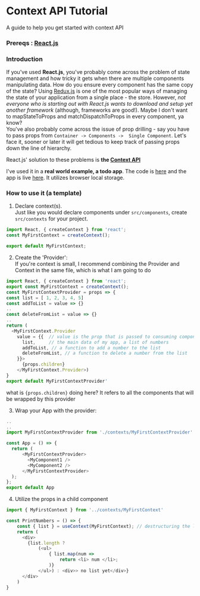 # Context API Tutorial
A guide to help you get started with context API

### Prereqs : [React.js](https://reactjs.org/)

### Introduction
If you've used **React.js**, you've probably come across the problem of state management and how tricky it gets when there are multiple components manipulating data. How do you ensure every component has the same copy of the state? Using [Redux.js](https://redux.js.org/) is one of the most popular ways of managing the state of your application from a single place - the store. However, _not everyone who is starting out with React.js wants to download and setup yet another framework_ (although, frameworks are good!). Maybe I don't want to mapStateToProps and matchDispatchToProps in every component, ya know? <br />
You've also probably come across the issue of prop drilling - say you have to pass props from  ```Container -> Components ->  Single Component```. Let's face it, sooner or later it will get tedious to keep track of passing props down the line of hierarchy. <br />

React.js' solution to these problems is **the [Context API](https://reactjs.org/docs/context.html)**

I've used it in a **real world example, a todo app**. The code is [here](https://github.com/prerna-p/task-app) and the app is live [here](https://prerna-p.github.io/task-app/). It utilizes browser local storage.
### How to use it (a template)
1. Declare context(s). <br />
Just like you would declare components under ```src/components```, create ```src/contexts``` for your project. 
```javascript
import React, { createContext } from 'react';
const MyFirstContext = createContext();

export default MyFirstContext;
```

2. Create the 'Provider': <br />
If you're context is small, I recommend combining the Provider and Context in the same file, which is what I am going to do
```javascript
import React, { createContext } from 'react';
export const MyFirstContext = createContext();
const MyFirstContextProvider = props => {
const list = [ 1, 2, 3, 4, 5]
const addToList = value => {}
..
const deleteFromList = value => {}
..
return (
  <MyFirstContext.Provider
    value = {{  // value is the prop that is passed to consuming components
      list,     // the main data of my app, a list of numbers 
      addToList, // a function to add a number to the list
      deleteFromList, // a function to delete a number from the list
    }}>
      {props.children}
    </MyFirstContext.Provider>)
}
export default MyFirstContextProvider'
```
what is ```{props.children}``` doing here? It refers to all the components that will be wrapped by this provider

3. Wrap your App with the provider: <br />
```javascript
..
..
import MyFirstContextProvider from './contexts/MyFirstContextProvider'

const App = () => {
  return (
      <MyFirstContextProvider>
        <MyComponent1 />
        <MyComponent2 />
      </MyFirstContextProvider>
  );
};
export default App
```

4. Utilize the props in a child component
```javascript
import { MyFirstContext } from '../contexts/MyFirstContext'

const PrintNumbers = () => {
    const { list } = useContext(MyFirstContext); // destructuring the list from context
    return (
      <div>
        {list.length ?
            (<ul>
                { list.map(num => 
                    return <li> num </li>;
                )}
            </ul>) : <div>> no list yet</div>}
      </div>
    )
}
```
